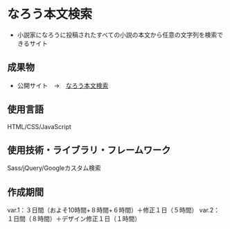 # なろう本文検索
- 小説家になろうに投稿されたすべての小説の本文から任意の文字列を検索できるサイト

## 成果物
- 公開サイト&emsp;→&emsp;[なろう本文検索](https://narou.ykllog.com)

## 使用言語
HTML/CSS/JavaScript

## 使用技術・ライブラリ・フレームワーク
Sass/jQuery/Googleカスタム検索

## 作成期間
var.1：３日間（およそ10時間+８時間+６時間）＋修正１日（５時間）
var.2：１日間（８時間）＋デザイン修正１日（１時間）